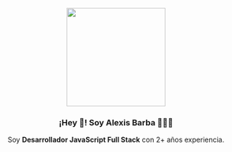 <p align="center" width="300">
   <img align="center" width="200" src="https://avatars.githubusercontent.com/u/10624172?v=4" />
   <h3 align="center">¡Hey 👋! Soy Alexis Barba 👨🏻‍💻</h3>
</p>

<p align="center">Soy <strong>Desarrollador JavaScript Full Stack</strong> con 2+ años experiencia.<br /></p>
